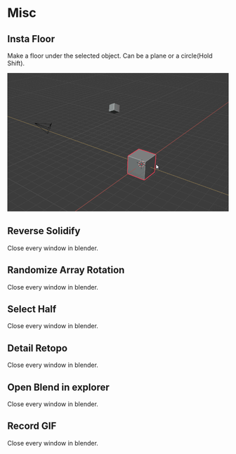 # Misc



## Insta Floor

Make a floor under the selected object. Can be a plane or a circle(Hold Shift).

![Alt Text](https://raw.githubusercontent.com/CGLIFE7/KronosDocs/main/docs/docs/gifs/InstaFloorGif.gif)

## Reverse Solidify

Close every window in blender.

## Randomize Array Rotation

Close every window in blender.

## Select Half

Close every window in blender.

## Detail Retopo

Close every window in blender.

## Open Blend in explorer

Close every window in blender.

## Record GIF

Close every window in blender.